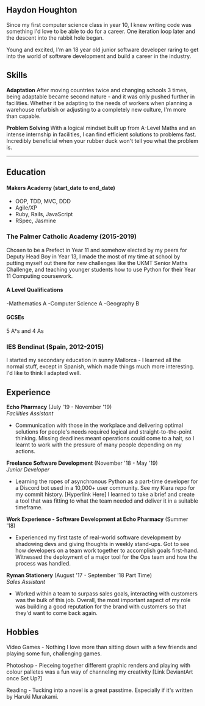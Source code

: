 ## Haydon Houghton

Since my first computer science class in year 10, I knew writing code was something I'd love to be able to do for a career. One iteration loop later and the descent into the rabbit hole began.

Young and excited, I'm an 18 year old junior software developer raring to get into the world of software development and build
a career in the industry. 


## Skills
**Adaptation**
After moving countries twice and changing schools 3 times, being adaptable became second nature - and it was only pushed further in facilities. Whether it be adapting to the needs of workers when planning a warehouse refurbish or adjusting to a completely new culture, I'm more than capable.

**Problem Solving**
With a logical mindset built up from A-Level Maths and an intense internship in facilities, I can find efficient solutions to problems fast. Incredibly beneficial when your rubber duck won't tell you what the problem is.

****


## Education

#### Makers Academy (start_date to end_date)

- OOP, TDD, MVC, DDD
- Agile/XP
- Ruby, Rails, JavaScript
- RSpec, Jasmine

### The Palmer Catholic Academy (2015-2019)

Chosen to be a Prefect in Year 11 and somehow elected by my peers for Deputy Head Boy in Year 13,
I made the most of my time at school by putting myself out there for new challenges like the UKMT
Senior Maths Challenge, and teaching younger students how to use Python for their Year 11 Computing 
coursework.

#### A Level Qualifications
-Mathematics A
-Computer Science  A
-Geography B
 
#### GCSEs
5 A\*s and 4 As
  
### IES Bendinat (Spain, 2012-2015)

I started my secondary education in sunny Mallorca - I learned all the normal stuff, except in Spanish, which made things much more interesting. I'd like to think I adapted well.

## Experience

**Echo Pharmacy** (July '19 - November '19)    
*Facilities Assistant* 
- Communication with those in the workplace and delivering optimal solutions for people's needs
required logical and straight-to-the-point thinking. Missing deadlines meant operations could come to a halt, 
so I learnt to work with the pressure of many people depending on my actions.

**Freelance Software Development** (November '18 - May '19)     
*Junior Developer*
- Learning the ropes of asynchronous Python as a part-time developer for a Discord bot used in a 10,000+ user community. See my Kiara repo for my commit history. [Hyperlink Here]
I learned to take a brief and create a tool that was fitting to what the team needed and deliver it in a suitable timeframe.

**Work Experience - Software Development at Echo Pharmacy** (Summer '18)
- Experienced my first taste of real-world software development by shadowing devs and giving thoughts in weekly stand-ups.
Got to see how developers on a team work together to accomplish goals first-hand. Witnessed the deployment of a major tool for the Ops team and how the process was handled.

**Ryman Stationery** (August '17 - September '18 Part Time)     
*Sales Assistant*  
- Worked within a team to surpass sales goals, interacting with customers was the bulk of this job. 
Overall, the most important aspect of my role was building a good reputation for the brand with customers so 
that they'd want to come back again.


## Hobbies

Video Games - Nothing I love more than sitting down with a few friends and playing some fun, challenging games.

Photoshop - Pieceing together different graphic renders and playing with colour palletes was a fun way of channeling my creativity [Link DeviantArt once Set Up?]

Reading - Tucking into a novel is a great passtime. Especially if it's written by Haruki Murakami.


